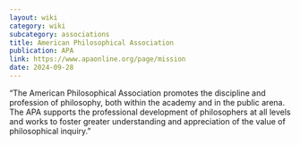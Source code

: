 ```yaml
---
layout: wiki
category: wiki
subcategory: associations
title: American Philosophical Association
publication: APA
link: https://www.apaonline.org/page/mission
date: 2024-09-28
---
```


“The American Philosophical Association promotes the discipline and profession of philosophy, both within the academy and in the public arena. The APA supports the professional development of philosophers at all levels and works to foster greater understanding and appreciation of the value of philosophical inquiry.”
